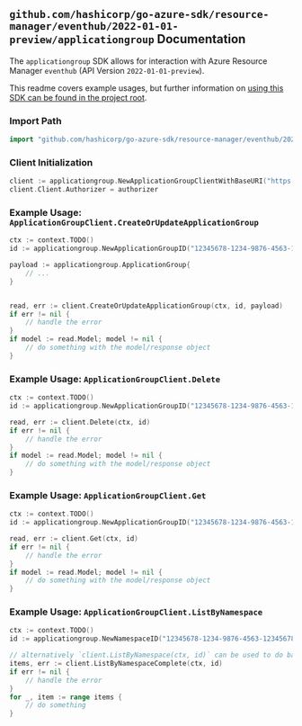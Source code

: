 
## `github.com/hashicorp/go-azure-sdk/resource-manager/eventhub/2022-01-01-preview/applicationgroup` Documentation

The `applicationgroup` SDK allows for interaction with Azure Resource Manager `eventhub` (API Version `2022-01-01-preview`).

This readme covers example usages, but further information on [using this SDK can be found in the project root](https://github.com/hashicorp/go-azure-sdk/tree/main/docs).

### Import Path

```go
import "github.com/hashicorp/go-azure-sdk/resource-manager/eventhub/2022-01-01-preview/applicationgroup"
```


### Client Initialization

```go
client := applicationgroup.NewApplicationGroupClientWithBaseURI("https://management.azure.com")
client.Client.Authorizer = authorizer
```


### Example Usage: `ApplicationGroupClient.CreateOrUpdateApplicationGroup`

```go
ctx := context.TODO()
id := applicationgroup.NewApplicationGroupID("12345678-1234-9876-4563-123456789012", "example-resource-group", "namespaceName", "applicationGroupName")

payload := applicationgroup.ApplicationGroup{
	// ...
}


read, err := client.CreateOrUpdateApplicationGroup(ctx, id, payload)
if err != nil {
	// handle the error
}
if model := read.Model; model != nil {
	// do something with the model/response object
}
```


### Example Usage: `ApplicationGroupClient.Delete`

```go
ctx := context.TODO()
id := applicationgroup.NewApplicationGroupID("12345678-1234-9876-4563-123456789012", "example-resource-group", "namespaceName", "applicationGroupName")

read, err := client.Delete(ctx, id)
if err != nil {
	// handle the error
}
if model := read.Model; model != nil {
	// do something with the model/response object
}
```


### Example Usage: `ApplicationGroupClient.Get`

```go
ctx := context.TODO()
id := applicationgroup.NewApplicationGroupID("12345678-1234-9876-4563-123456789012", "example-resource-group", "namespaceName", "applicationGroupName")

read, err := client.Get(ctx, id)
if err != nil {
	// handle the error
}
if model := read.Model; model != nil {
	// do something with the model/response object
}
```


### Example Usage: `ApplicationGroupClient.ListByNamespace`

```go
ctx := context.TODO()
id := applicationgroup.NewNamespaceID("12345678-1234-9876-4563-123456789012", "example-resource-group", "namespaceName")

// alternatively `client.ListByNamespace(ctx, id)` can be used to do batched pagination
items, err := client.ListByNamespaceComplete(ctx, id)
if err != nil {
	// handle the error
}
for _, item := range items {
	// do something
}
```
